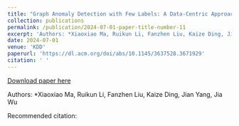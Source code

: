 ```yaml
---
title: "Graph Anomaly Detection with Few Labels: A Data-Centric Approach"
collection: publications
permalink: /publication/2024-07-01-paper-title-number-11
excerpt: 'Authors: *Xiaoxiao Ma, Ruikun Li, Fanzhen Liu, Kaize Ding, Jian Yang, Jia Wu'
date: 2024-07-01
venue: 'KDD'
paperurl: 'https://dl.acm.org/doi/abs/10.1145/3637528.3671929'
citation: ' '
---
```


<a href='https://dl.acm.org/doi/abs/10.1145/3637528.3671929'>Download paper here</a>

Authors: *Xiaoxiao Ma, Ruikun Li, Fanzhen Liu, Kaize Ding, Jian Yang, Jia Wu

Recommended citation:  